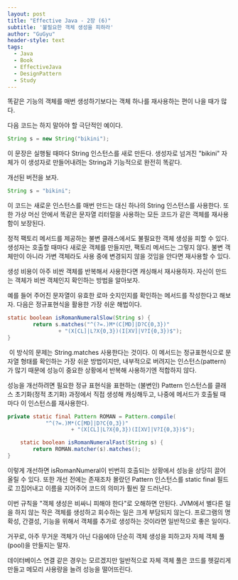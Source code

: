 ```yaml
---
layout: post
title: "Effective Java - 2장 (6)"
subtitle: '불필요한 객체 생성을 피하라'
author: "GuGyu"
header-style: text
tags:
  - Java
  - Book
  - EffectiveJava
  - DesignPattern
  - Study
---
```

똑같은 기능의 객체를 매번 생성하기보다는 객체 하나를 재사용하는 편이 나을 때가 많다. 

다음 코드는 하지 말아야 할 극단적인 예이다.

```java
String s = new String("bikini");
```

이 문장은 실행될 때마다 String 인스턴스를 새로 만든다. 생성자로 넘겨진 "bikini" 자체가 이 생성자로 만들어내려는 String과 기능적으로 완전히 똑같다.

개선된 버전을 보자.

```java
String s = "bikini";
```

이 코드는 새로운 인스턴스를 매번 만드는 대신 하나의 String 인스턴스를 사용한다. 또한 가상 머신 안에서 똑같은 문자열 리터럴을 사용하는 모든 코드가 같은 객체를 재사용함이 보장된다.

정적 팩토리 메서드를 제공하는 불변 클래스에서도 불필요한 객체 생성을 피할 수 있다. 생성자는 호출할 때마다 새로운 객체를 만들지만, 팩토리 메서드는 그렇지 않다. 불변 객체만이 아니라 가변 객체라도 사용 중에 변경되지 않을 것임을 안다면 재사용할 수 있다.

생성 비용이 아주 비싼 객체를 반복해서 사용한다면 캐싱해서 재사용하자. 자신이 만드는 객체가 비싼 객체인지 확인하는 방법을 알아보자.

예를 들어 주어진 문자열이 유효한 로마 숫지인지를 확인하는 메서드를 작성한다고 해보자. 다음은 정규표현식을 활용한 가장 쉬운 해법이다.

```java
static boolean isRomanNumeralSlow(String s) {
        return s.matches("^(?=.)M*(C[MD]|D?C{0,3})"
                + "(X[CL]|L?X{0,3})(I[XV]|V?I{0,3})$");
}
```

 이 방식의 문제는 String.matches 사용한다는 것이다. 이 메서드는 정규표현식으로 문자열 형태를 확인하는 가장 쉬운 방법이지만, 내부적으로 버려지는 인스턴스(pattern)가 많기 때문에 성능이 중요한 상황에서 반복해 사용하기엔 적합하지 않다.

성능을 개선하려면 필요한 정규 표현식을 표현하는 (불변인) Pattern 인스턴스를 클래스 초기화(정적 초기화) 과정에서 직접 생성해 캐싱해두고, 나중에 메서드가 호출될 때마다 이 인스턴스를 재사용한다.

```java
private static final Pattern ROMAN = Pattern.compile(
            "^(?=.)M*(C[MD]|D?C{0,3})"
                    + "(X[CL]|L?X{0,3})(I[XV]|V?I{0,3})$");

    static boolean isRomanNumeralFast(String s) {
        return ROMAN.matcher(s).matches();
}
```

이렇게 개선하면 isRomanNumeral이 빈번히 호출되는 상황에서 성능을 상당히 끌어올릴 수 있다. 또한 개선 전에는 존재조차 몰랐던 Pattern 인스턴스를 static final 필드로 끄집어내고 이름을 지어주어 코드의 의미가 훨씬 잘 드러난다.

이번 규칙을 "객체 생성은 비싸니 피해야 한다"로 오해하면 안된다. JVM에서 별다른 일을 하지 않는 작은 객체를 생성하고 회수하는 일은 크게 부담되지 않는다. 프로그램의 명확성, 간결성, 기능을 위해서 객체를 추가로 생성하는 것이라면 일반적으로 좋은 일이다.

거꾸로, 아주 무거운 객체가 아닌 다음에야 단순히 객체 생성을 피하고자 자체 객체 풀(pool)을 만들지는 말자.

데이터베이스 연결 같은 경우는 모르겠지만 일반적으로 자체 객체 풀은 코드를 헷갈리게 만들고 메모리 사용량을 늘려 성능을 떨어뜨린다.